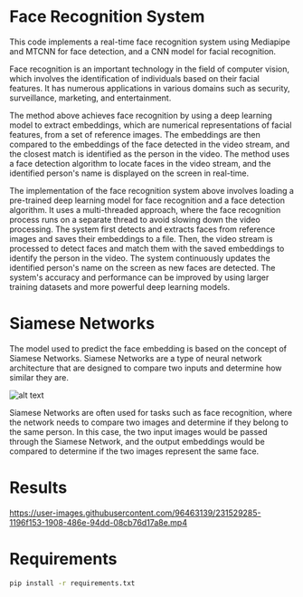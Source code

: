 # Face Recognition System 

This code implements a real-time face recognition system using Mediapipe and MTCNN for face detection, and a CNN model for facial recognition.

Face recognition is an important technology in the field of computer vision, which involves the identification of individuals based on their facial features. It has numerous applications in various domains such as security, surveillance, marketing, and entertainment.

The method above achieves face recognition by using a deep learning model to extract embeddings, which are numerical representations of facial features, from a set of reference images. The embeddings are then compared to the embeddings of the face detected in the video stream, and the closest match is identified as the person in the video. The method uses a face detection algorithm to locate faces in the video stream, and the identified person's name is displayed on the screen in real-time.

The implementation of the face recognition system above involves loading a pre-trained deep learning model for face recognition and a face detection algorithm. It uses a multi-threaded approach, where the face recognition process runs on a separate thread to avoid slowing down the video processing. The system first detects and extracts faces from reference images and saves their embeddings to a file. Then, the video stream is processed to detect faces and match them with the saved embeddings to identify the person in the video. The system continuously updates the identified person's name on the screen as new faces are detected. The system's accuracy and performance can be improved by using larger training datasets and more powerful deep learning models.


# Siamese Networks 
The model used to predict the face embedding is based on the concept of Siamese Networks. Siamese Networks are a type of neural network architecture that are designed to compare two inputs and determine how similar they are. 

![alt text](https://user-images.githubusercontent.com/73122995/231527636-8dc00d66-0662-496c-8513-59f563d3c523.png)


Siamese Networks are often used for tasks such as face recognition, where the network needs to compare two images and determine if they belong to the same person. In this case, the two input images would be passed through the Siamese Network, and the output embeddings would be compared to determine if the two images represent the same face.


# Results



https://user-images.githubusercontent.com/96463139/231529285-1196f153-1908-486e-94dd-08cb76d17a8e.mp4



# Requirements 

```bash
pip install -r requirements.txt
```

